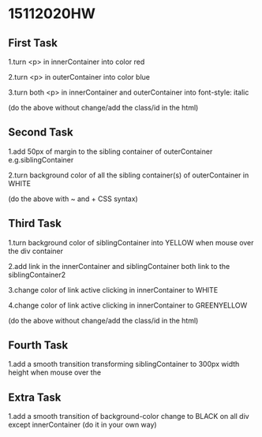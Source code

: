 # 15112020HW


## First Task
1.turn \<p> in innerContainer into color red

2.turn \<p> in outerContainer into color blue

3.turn both \<p> in innerContainer and outerContainer into font-style: italic

(do the above without change/add the class/id in the html)

## Second Task
1.add 50px of margin to the sibling container of outerContainer e.g.siblingContainer

2.turn background color of all the sibling container(s) of outerContainer in WHITE 

(do the above with ~ and + CSS syntax) 

## Third Task
1.turn background color of siblingContainer into YELLOW when mouse over the div container

2.add link in the innerContainer and siblingContainer both link to the siblingContainer2

3.change color of link active clicking in innerContainer to WHITE

4.change color of link active clicking in innerContainer to GREENYELLOW

(do the above without change/add the class/id in the html)

## Fourth Task
1.add a smooth transition transforming siblingContainer to 300px width height when mouse over the

## Extra Task
1.add a smooth transition of background-color change to BLACK on all div except innerContainer
(do it in your own way)